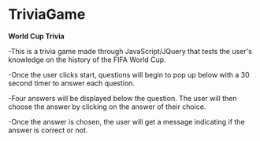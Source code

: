 # TriviaGame

**World Cup Trivia**

-This is a trivia game made through JavaScript/JQuery that tests the user's knowledge on the history of the FIFA World Cup.

-Once the user clicks start, questions will begin to pop up below with a 30 second timer to answer each question.

-Four answers will be displayed below the question. The user will then choose the answer by clicking on the answer of their choice.

-Once the answer is chosen, the user will get a message indicating if the answer is correct or not. 
